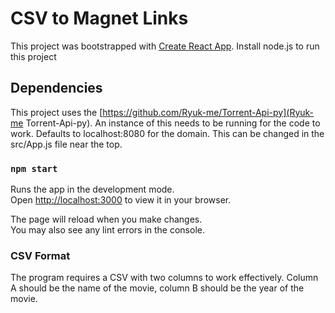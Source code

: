 # CSV to Magnet Links

This project was bootstrapped with [Create React App](https://github.com/facebook/create-react-app). Install node.js to run this project


## Dependencies

This project uses the [https://github.com/Ryuk-me/Torrent-Api-py](Ryuk-me Torrent-Api-py).
An instance of this needs to be running for the code to work. Defaults to localhost:8080 for the domain. This can be changed in the src/App.js file near the top.

### `npm start`

Runs the app in the development mode.\
Open [http://localhost:3000](http://localhost:3000) to view it in your browser.

The page will reload when you make changes.\
You may also see any lint errors in the console.

### CSV Format

The program requires a CSV with two columns to work effectively. Column A should be the name of the movie, column B should be the year of the movie.
